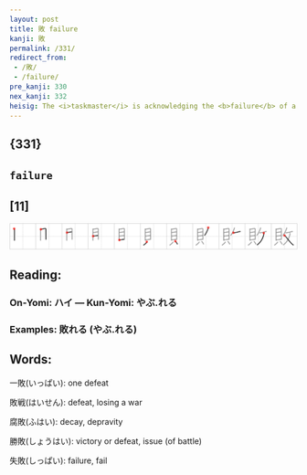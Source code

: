 ```yaml
---
layout: post
title: 敗 failure
kanji: 敗
permalink: /331/
redirect_from:
 - /敗/
 - /failure/
pre_kanji: 330
nex_kanji: 332
heisig: The <i>taskmaster</i> is acknowledging the <b>failure</b> of a <i>clam</i> to make the grade in some marine school or other.
---
```


## {331}

## `failure`

## [11]

<div class="stroke"><img src="../images/E69597.png" /></div>

## Reading:

### On-Yomi: ハイ &mdash; Kun-Yomi: やぶ.れる

### Examples: 敗れる (やぶ.れる)

## Words:

一敗(いっぱい): one defeat

敗戦(はいせん): defeat, losing a war

腐敗(ふはい): decay, depravity

勝敗(しょうはい): victory or defeat, issue (of battle)

失敗(しっぱい): failure, fail
